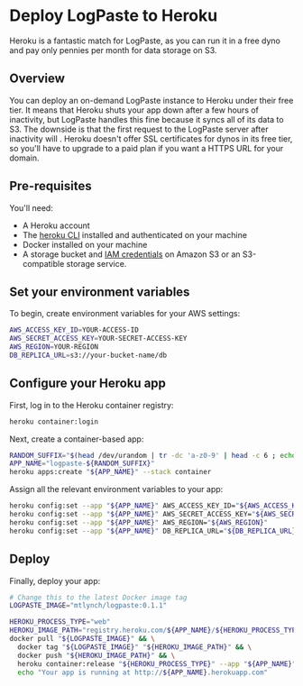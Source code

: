 # Deploy LogPaste to Heroku

Heroku is a fantastic match for LogPaste, as you can run it in a free dyno and pay only pennies per month for data storage on S3.

## Overview

You can deploy an on-demand LogPaste instance to Heroku under their free tier. It means that Heroku shuts your app down after a few hours of inactivity, but LogPaste handles this fine because it syncs all of its data to S3. The downside is that the first request to the LogPaste server after inactivity will . Heroku doesn't offer SSL certificates for dynos in its free tier, so you'll have to upgrade to a paid plan if you want a HTTPS URL for your domain.

## Pre-requisites

You'll need:

* A Heroku account
* The [heroku CLI](https://devcenter.heroku.com/articles/heroku-cli) installed and authenticated on your machine
* Docker installed on your machine
* A storage bucket and [IAM credentials](https://aws.amazon.com/iam/) on Amazon S3 or an S3-compatible storage service.

## Set your environment variables

To begin, create environment variables for your AWS settings:

```bash
AWS_ACCESS_KEY_ID=YOUR-ACCESS-ID
AWS_SECRET_ACCESS_KEY=YOUR-SECRET-ACCESS-KEY
AWS_REGION=YOUR-REGION
DB_REPLICA_URL=s3://your-bucket-name/db
```

## Configure your Heroku app

First, log in to the Heroku container registry:

```bash
heroku container:login
```

Next, create a container-based app:

```bash
RANDOM_SUFFIX="$(head /dev/urandom | tr -dc 'a-z0-9' | head -c 6 ; echo '')"
APP_NAME="logpaste-${RANDOM_SUFFIX}"
heroku apps:create "${APP_NAME}" --stack container
```

Assign all the relevant environment variables to your app:

```bash
heroku config:set --app "${APP_NAME}" AWS_ACCESS_KEY_ID="${AWS_ACCESS_KEY_ID}"
heroku config:set --app "${APP_NAME}" AWS_SECRET_ACCESS_KEY="${AWS_SECRET_ACCESS_KEY}"
heroku config:set --app "${APP_NAME}" AWS_REGION="${AWS_REGION}"
heroku config:set --app "${APP_NAME}" DB_REPLICA_URL="${DB_REPLICA_URL}"
```

## Deploy

Finally, deploy your app:

```bash
# Change this to the latest Docker image tag
LOGPASTE_IMAGE="mtlynch/logpaste:0.1.1"

HEROKU_PROCESS_TYPE="web"
HEROKU_IMAGE_PATH="registry.heroku.com/${APP_NAME}/${HEROKU_PROCESS_TYPE}"
docker pull "${LOGPASTE_IMAGE}" && \
  docker tag "${LOGPASTE_IMAGE}" "${HEROKU_IMAGE_PATH}" && \
  docker push "${HEROKU_IMAGE_PATH}" && \
  heroku container:release "${HEROKU_PROCESS_TYPE}" --app "${APP_NAME}" && \
  echo "Your app is running at http://${APP_NAME}.herokuapp.com"
```
